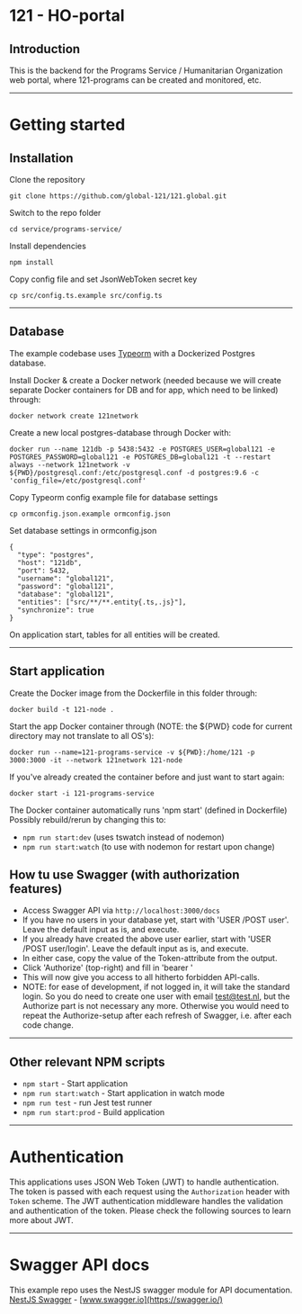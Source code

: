 # 121 - HO-portal

## Introduction

This is the backend for the Programs Service / Humanitarian Organization web portal, where 121-programs can be created and monitored, etc.

----------

# Getting started

## Installation

Clone the repository

    git clone https://github.com/global-121/121.global.git

Switch to the repo folder

    cd service/programs-service/
    
Install dependencies
    
    npm install

Copy config file and set JsonWebToken secret key

    cp src/config.ts.example src/config.ts
    
----------

## Database

The example codebase uses [Typeorm](http://typeorm.io/) with a Dockerized Postgres database.

Install Docker & create a Docker network (needed because we will create separate Docker containers for DB and for app, which need to be linked) through:

    docker network create 121network

Create a new local postgres-database through Docker with: 

    docker run --name 121db -p 5438:5432 -e POSTGRES_USER=global121 -e POSTGRES_PASSWORD=global121 -e POSTGRES_DB=global121 -t --restart always --network 121network -v ${PWD}/postgresql.conf:/etc/postgresql.conf -d postgres:9.6 -c 'config_file=/etc/postgresql.conf'

Copy Typeorm config example file for database settings

    cp ormconfig.json.example ormconfig.json
    
Set database settings in ormconfig.json

    {
      "type": "postgres",
      "host": "121db",
      "port": 5432,
      "username": "global121",
      "password": "global121",
      "database": "global121",
      "entities": ["src/**/**.entity{.ts,.js}"],
      "synchronize": true
    }
    

On application start, tables for all entities will be created.

----------

## Start application

Create the Docker image from the Dockerfile in this folder through:

    docker build -t 121-node .

Start the app Docker container through (NOTE: the ${PWD} code for current directory may not translate to all OS's):

    docker run --name=121-programs-service -v ${PWD}:/home/121 -p 3000:3000 -it --network 121network 121-node

If you've already created the container before and just want to start again:

    docker start -i 121-programs-service

The Docker container automatically runs 'npm start' (defined in Dockerfile)
Possibly rebuild/rerun by changing this to:
- `npm run start:dev` (uses tswatch instead of nodemon)
- `npm run start:watch` (to use with nodemon for restart upon change)

## How tu use Swagger (with authorization features)
- Access Swagger API via `http://localhost:3000/docs`
- If you have no users in your database yet, start with 'USER /POST user'. Leave the default input as is, and execute.
- If you already have created the above user earlier, start with 'USER /POST user/login'. Leave the default input as is, and execute.
- In either case, copy the value of the Token-attribute from the output.
- Click 'Authorize' (top-right) and fill in 'bearer <copied token>'
- This will now give you access to all hitherto forbidden API-calls.
- NOTE: for ease of development, if not logged in, it will take the standard login. So you do need to create one user with email test@test.nl, but the Authorize part is not necessary any more. Otherwise you would need to repeat the Authorize-setup after each refresh of Swagger, i.e. after each code change.

----------

## Other relevant NPM scripts

- `npm start` - Start application
- `npm run start:watch` - Start application in watch mode
- `npm run test` - run Jest test runner 
- `npm run start:prod` - Build application

----------

# Authentication
 
This applications uses JSON Web Token (JWT) to handle authentication. The token is passed with each request using the `Authorization` header with `Token` scheme. The JWT authentication middleware handles the validation and authentication of the token. Please check the following sources to learn more about JWT.

----------
 
# Swagger API docs

This example repo uses the NestJS swagger module for API documentation. [NestJS Swagger](https://github.com/nestjs/swagger) - [www.swagger.io](https://swagger.io/)        